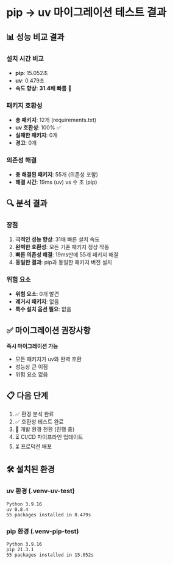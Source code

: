# pip → uv 마이그레이션 테스트 결과

## 📊 성능 비교 결과

### 설치 시간 비교
- **pip**: 15.052초
- **uv**: 0.479초
- **속도 향상**: **31.4배 빠름** 🚀

### 패키지 호환성
- **총 패키지**: 12개 (requirements.txt)
- **uv 호환성**: 100% ✅
- **실패한 패키지**: 0개
- **경고**: 0개

### 의존성 해결
- **총 해결된 패키지**: 55개 (의존성 포함)
- **해결 시간**: 19ms (uv) vs 수 초 (pip)

## 🔍 분석 결과

### 장점
1. **극적인 성능 향상**: 31배 빠른 설치 속도
2. **완벽한 호환성**: 모든 기존 패키지 정상 작동
3. **빠른 의존성 해결**: 19ms만에 55개 패키지 해결
4. **동일한 결과**: pip과 동일한 패키지 버전 설치

### 위험 요소
- **위험 요소**: 0개 발견
- **레거시 패키지**: 없음
- **특수 설치 옵션 필요**: 없음

## ✅ 마이그레이션 권장사항

**즉시 마이그레이션 가능**
- 모든 패키지가 uv와 완벽 호환
- 성능상 큰 이점
- 위험 요소 없음

## 📋 다음 단계

1. ✅ 환경 분석 완료
2. ✅ 호환성 테스트 완료  
3. 🔄 개발 환경 전환 (진행 중)
4. ⏳ CI/CD 파이프라인 업데이트
5. ⏳ 프로덕션 배포

## 🛠️ 설치된 환경

### uv 환경 (.venv-uv-test)
```
Python 3.9.16
uv 0.8.4
55 packages installed in 0.479s
```

### pip 환경 (.venv-pip-test)  
```
Python 3.9.16
pip 21.3.1
55 packages installed in 15.052s
```